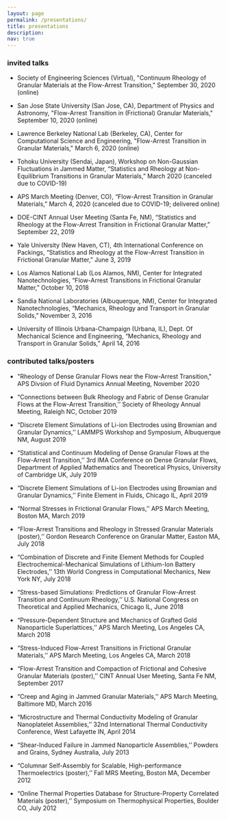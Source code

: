 ```yaml
---
layout: page
permalink: /presentations/
title: presentations
description: 
nav: true
---
```


### invited talks

- Society of Engineering Sciences (Virtual), "Continuum Rheology of Granular Materials at the Flow-Arrest Transition," September 30, 2020 (online) 

- San Jose State University (San Jose, CA), Department of Physics and Astronomy, "Flow-Arrest Transition in (Frictional) Granular Materials," September 10, 2020 (online)

- Lawrence Berkeley National Lab (Berkeley, CA), Center for Computational Science and Engineering, "Flow-Arrest Transition in Granular Materials," March 6, 2020 (online)

- Tohoku University (Sendai, Japan), Workshop on Non-Gaussian Fluctuations in Jammed Matter, “Statistics and Rheology at Non-Equilibrium Transitions in Granular Materials,” March 2020 (canceled due to COVID-19)

- APS March Meeting (Denver, CO), “Flow-Arrest Transition in Granular Materials,” March 4, 2020 (canceled due to COVID-19; delivered online)

- DOE-CINT Annual User Meeting (Santa Fe, NM), “Statistics and Rheology at the Flow-Arrest Transition in Frictional Granular Matter,” September 22, 2019

- Yale University (New Haven, CT), 4th International Conference on Packings, “Statistics and Rheology at the Flow-Arrest Transition in Frictional Granular Matter,” June 3, 2019

- Los Alamos National Lab (Los Alamos, NM), Center for Integrated Nanotechnologies, “Flow-Arrest Transitions in Frictional Granular Matter,” October 10, 2018

- Sandia National Laboratories (Albuquerque, NM), Center for Integrated Nanotechnologies, “Mechanics, Rheology and Transport in Granular Solids,” November 3, 2016

- University of Illinois Urbana-Champaign (Urbana, IL), Dept. Of Mechanical Science and Engineering, “Mechanics, Rheology and Transport in Granular Solids,” April 14, 2016

### contributed talks/posters

- "Rheology of Dense Granular Flows near the Flow-Arrest Transition," APS Divsion of Fluid Dynamics Annual Meeting, November 2020

- “Connections between Bulk Rheology and Fabric of Dense Granular Flows at the Flow-Arrest Transition,’’ Society of Rheology Annual Meeting, Raleigh NC, October 2019

- “Discrete Element Simulations of Li-ion Electrodes using Brownian and Granular Dynamics,’’ LAMMPS Workshop and Symposium, Albuquerque NM, August 2019

- “Statistical and Continuum Modeling of Dense Granular Flows at the Flow-Arrest Transition,’’ 3rd IMA Conference on Dense Granular Flows, Department of Applied Mathematics and Theoretical Physics, University of Cambridge UK, July 2019

- “Discrete Element Simulations of Li-ion Electrodes using Brownian and Granular Dynamics,’’ Finite Element in Fluids, Chicago IL, April 2019

- “Normal Stresses in Frictional Granular Flows,’’ APS March Meeting, Boston MA, March 2019

- “Flow-Arrest Transitions and Rheology in Stressed Granular Materials (poster),’’ Gordon Research Conference on Granular Matter, Easton MA, July 2018

- “Combination of Discrete and Finite Element Methods for Coupled Electrochemical-Mechanical Simulations of Lithium-Ion Battery Electrodes,’’ 13th World Congress in Computational Mechanics, New York NY, July 2018

- “Stress-based Simulations: Predictions of Granular Flow-Arrest Transition and Continuum Rheology,’’ U.S. National Congress on Theoretical and Applied Mechanics, Chicago IL, June 2018

- “Pressure-Dependent Structure and Mechanics of Grafted Gold Nanoparticle Superlattices,’’ APS March Meeting, Los Angeles CA, March 2018

- “Stress-Induced Flow-Arrest Transitions in Frictional Granular Materials,’’ APS March Meeting, Los Angeles CA, March 2018

- “Flow-Arrest Transition and Compaction of Frictional and Cohesive Granular Materials (poster),’’ CINT Annual User Meeting, Santa Fe NM, September 2017

- “Creep and Aging in Jammed Granular Materials,’’ APS March Meeting, Baltimore MD, March 2016

- “Microstructure and Thermal Conductivity Modeling of Granular Nanoplatelet Assemblies,’’ 32nd International Thermal Conductivity Conference, West Lafayette IN, April 2014

- “Shear-Induced Failure in Jammed Nanoparticle Assemblies,’’ Powders and Grains, Sydney Australia, July 2013

- “Columnar Self-Assembly for Scalable, High-performance Thermoelectrics (poster),’’ Fall MRS Meeting, Boston MA, December 2012

- “Online Thermal Properties Database for Structure-Property Correlated Materials (poster),’’ Symposium on Thermophysical Properties, Boulder CO, July 2012

